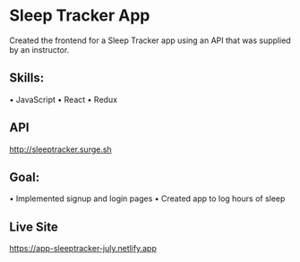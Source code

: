 # Sleep Tracker App

Created the frontend for a Sleep Tracker app using an API that was supplied by an instructor.

## Skills:

• JavaScript
• React
• Redux

## API

http://sleeptracker.surge.sh

## Goal:

• Implemented signup and login pages
• Created app to log hours of sleep

## Live Site

https://app-sleeptracker-july.netlify.app
